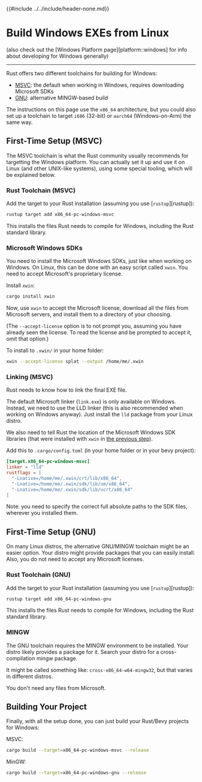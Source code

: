 {{#include ../../include/header-none.md}}

# Build Windows EXEs from Linux

(also check out the [Windows Platform page][platform::windows] for info
about developing for Windows generally)

---

Rust offers two different toolchains for building for Windows:
 - [MSVC](#first-time-setup-msvc): the default when working in Windows, requires downloading Microsoft SDKs
 - [GNU](#first-time-setup-gnu): alternative MINGW-based build

The instructions on this page use the `x86_64` architecture, but you could also
set up a toolchain to target `i686` (32-bit) or `aarch64` (Windows-on-Arm) the
same way.

## First-Time Setup (MSVC)

The MSVC toolchain is what the Rust community usually recommends for targetting
the Windows platform. You can actually set it up and use it on Linux (and other
UNIX-like systems), using some special tooling, which will be explained below.

### Rust Toolchain (MSVC)

Add the target to your Rust installation (assuming you use [`rustup`][rustup]):

```sh
rustup target add x86_64-pc-windows-msvc
```

This installs the files Rust needs to compile for Windows, including the
Rust standard library.

### Microsoft Windows SDKs

You need to install the Microsoft Windows SDKs, just like when working on
Windows. On Linux, this can be done with an easy script called `xwin`. You
need to accept Microsoft's proprietary license.

Install `xwin`:

```sh
cargo install xwin
```

Now, use `xwin` to accept the Microsoft license, download all the files
from Microsoft servers, and install them to a directory of your choosing.

(The `--accept-license` option is to not prompt you, assuming you have already
seen the license. To read the license and be prompted to accept it, omit that
option.)

To install to `.xwin/` in your home folder:

```sh
xwin --accept-license splat --output /home/me/.xwin
```

### Linking (MSVC)

Rust needs to know how to link the final EXE file.

The default Microsoft linker (`link.exe`) is only available on Windows. Instead,
we need to use the LLD linker (this is also recommended when working on Windows
anyway). Just install the `lld` package from your Linux distro.

We also need to tell Rust the location of the Microsoft Windows SDK libraries
(that were installed with `xwin` in [the previous step](#microsoft-windows-sdks)).

Add this to `.cargo/config.toml` (in your home folder or in your bevy project):

```toml
[target.x86_64-pc-windows-msvc]
linker = "lld"
rustflags = [
  "-Lnative=/home/me/.xwin/crt/lib/x86_64",
  "-Lnative=/home/me/.xwin/sdk/lib/um/x86_64",
  "-Lnative=/home/me/.xwin/sdk/lib/ucrt/x86_64"
]
```

Note: you need to specify the correct full absolute paths to the SDK files,
wherever you installed them.

## First-Time Setup (GNU)

On many Linux distros, the alternative GNU/MINGW toolchain might be an easier
option. Your distro might provide packages that you can easily install. Also,
you do not need to accept any Microsoft licenses.

### Rust Toolchain (GNU)

Add the target to your Rust installation (assuming you use [`rustup`][rustup]):

```sh
rustup target add x86_64-pc-windows-gnu
```

This installs the files Rust needs to compile for Windows, including the
Rust standard library.

### MINGW

The GNU toolchain requires the MINGW environment to be installed. Your distro likely
provides a package for it. Search your distro for a cross-compilation mingw package.

It might be called something like: `cross-x86_64-w64-mingw32`, but that varies in different distros.

You don't need any files from Microsoft.

## Building Your Project

Finally, with all the setup done, you can just build your Rust/Bevy projects
for Windows:

MSVC:
```sh
cargo build --target=x86_64-pc-windows-msvc --release
```

MinGW:
```sh
cargo build --target=x86_64-pc-windows-gnu --release
```
